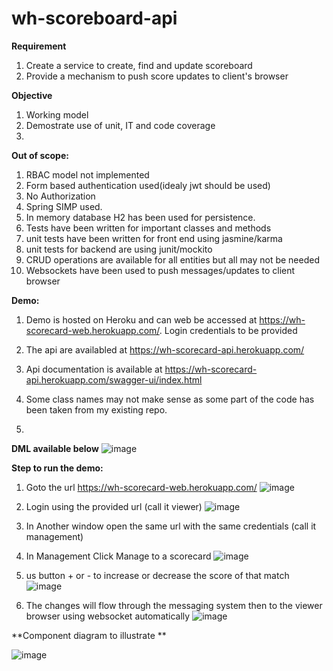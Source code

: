 # wh-scoreboard-api

**Requirement**
1. Create a service to create, find and update scoreboard
2. Provide a mechanism to push score updates to client's browser


**Objective**
1. Working model
2. Demostrate use of unit, IT and code coverage
3.

**Out of scope:**
1. RBAC model not implemented
2. Form based authentication used(idealy jwt should be used)
3. No Authorization
4. Spring SIMP used.
5. In memory database H2 has been used for persistence.
6. Tests have been written for important classes and methods
7. unit tests have been written for front end using jasmine/karma
8. unit tests for backend are using junit/mockito
9. CRUD operations are available for all entities but all may not be needed
10. Websockets have been used to push messages/updates to client browser


**Demo:**
1. Demo is hosted on Heroku and can web be accessed at https://wh-scorecard-web.herokuapp.com/. Login credentials to be provided
2. The api are availabled at https://wh-scorecard-api.herokuapp.com/
3. Api documentation is available at https://wh-scorecard-api.herokuapp.com/swagger-ui/index.html






1. Some class names may not make sense as some part of the code has been taken from my existing repo.
2.

**DML available below**
![image](https://user-images.githubusercontent.com/4318051/158604289-d7bbe9d6-25f9-42ef-9e55-3f1ac1e49d17.png)


**Step to run the demo:**

1. Goto the url https://wh-scorecard-web.herokuapp.com/
![image](https://user-images.githubusercontent.com/4318051/158614643-bc530755-b94f-444e-9dc4-5ed8e0d0675b.png)

2. Login using the provided url (call it viewer)
![image](https://user-images.githubusercontent.com/4318051/158620758-c03af8eb-7ae6-463b-b035-c28a3aacf8e9.png)


3. In Another window open the same url with the same credentials (call it management)
 
4. In Management Click Manage to a scorecard
![image](https://user-images.githubusercontent.com/4318051/158620558-75579b19-92f8-45fb-8710-27211fec3834.png)

5.  us button +  or - to increase or decrease the score of that match
 ![image](https://user-images.githubusercontent.com/4318051/158613177-3d4901d7-f9a9-42e0-9853-16ddd2e1f588.png) 

7.  The changes will flow through the messaging system then to the viewer browser using websocket automatically
![image](https://user-images.githubusercontent.com/4318051/158621252-e2b5b257-0c57-4e5c-aa45-848df047e544.png)

**Component diagram to illustrate **

![image](https://user-images.githubusercontent.com/4318051/158621829-9f965ab5-c748-4c99-9db1-b5d2f8a872f9.png)

